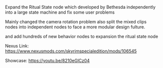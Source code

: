 Expand the Ritual State node which developed by Bethesda
independently into a large state machine and fix some user problems

Mainly changed the camera rotation problem
also split the mixed clips nodes into independent nodes to face a more modular design fulture.

and add hundreds of new behavior nodes to expansion the ritual state node


Nexus Link: https://www.nexusmods.com/skyrimspecialedition/mods/106545

Showcase: https://youtu.be/8210eGlCz04
